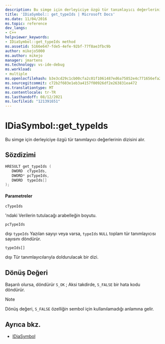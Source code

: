 ```yaml
---
description: Bu simge için derleyiciye özgü tür tanımlayıcı değerlerinin dizisini alır.
title: 'IDiaSymbol:: get_typeIds | Microsoft Docs'
ms.date: 11/04/2016
ms.topic: reference
dev_langs:
- C++
helpviewer_keywords:
- IDiaSymbol::get_typeIds method
ms.assetid: 5166e647-fde5-4efe-92bf-77f8ae3fbc9b
author: mikejo5000
ms.author: mikejo
manager: jmartens
ms.technology: vs-ide-debug
ms.workload:
- multiple
ms.openlocfilehash: b3e3cd29c1cb00cfa2c01f1061487ed6a75852e4c771656efa2cf3ae94d150f7
ms.sourcegitcommit: c72b2f603e1eb3a4157f00926df2e263831ea472
ms.translationtype: MT
ms.contentlocale: tr-TR
ms.lasthandoff: 08/12/2021
ms.locfileid: "121391651"
---
```

# <a name="idiasymbolget_typeids"></a>IDiaSymbol::get_typeIds
Bu simge için derleyiciye özgü tür tanımlayıcı değerlerinin dizisini alır.

## <a name="syntax"></a>Sözdizimi

```C++
HRESULT get_typeIds ( 
   DWORD  cTypeIds,
   DWORD* pcTypeIds,
   DWORD  typeIds[]
);
```

#### <a name="parameters"></a>Parametreler
 `cTypeIds`

'ndaki Verilerin tutulacağı arabelleğin boyutu.

 `pcTypeIds`

dışı `typeIds` Yazılan sayıyı veya varsa, `typeIds` `NULL` toplam tür tanımlayıcısı sayısını döndürür.

 `typeIds[]`

dışı Tür tanımlayıcılarıyla doldurulacak bir dizi.

## <a name="return-value"></a>Dönüş Değeri
 Başarılı olursa, döndürür `S_OK` ; Aksi takdirde, `S_FALSE` bir hata kodu döndürür.

> [!NOTE]
> Dönüş değeri, `S_FALSE` özelliğin sembol için kullanılamadığı anlamına gelir.

## <a name="see-also"></a>Ayrıca bkz.
- [IDiaSymbol](../../debugger/debug-interface-access/idiasymbol.md)
